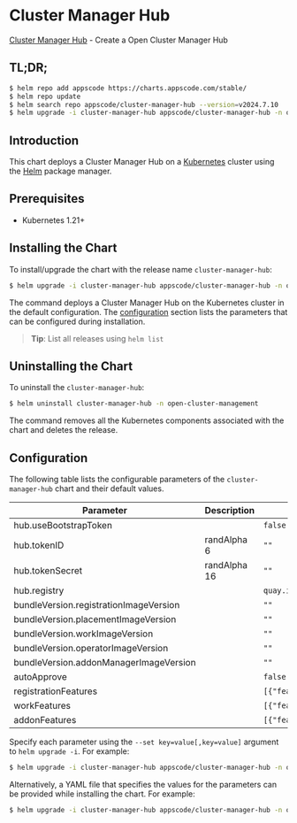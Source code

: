# Cluster Manager Hub

[Cluster Manager Hub](https://github.com/kluster-manager/installer) - Create a Open Cluster Manager Hub

## TL;DR;

```bash
$ helm repo add appscode https://charts.appscode.com/stable/
$ helm repo update
$ helm search repo appscode/cluster-manager-hub --version=v2024.7.10
$ helm upgrade -i cluster-manager-hub appscode/cluster-manager-hub -n open-cluster-management --create-namespace --version=v2024.7.10
```

## Introduction

This chart deploys a Cluster Manager Hub on a [Kubernetes](http://kubernetes.io) cluster using the [Helm](https://helm.sh) package manager.

## Prerequisites

- Kubernetes 1.21+

## Installing the Chart

To install/upgrade the chart with the release name `cluster-manager-hub`:

```bash
$ helm upgrade -i cluster-manager-hub appscode/cluster-manager-hub -n open-cluster-management --create-namespace --version=v2024.7.10
```

The command deploys a Cluster Manager Hub on the Kubernetes cluster in the default configuration. The [configuration](#configuration) section lists the parameters that can be configured during installation.

> **Tip**: List all releases using `helm list`

## Uninstalling the Chart

To uninstall the `cluster-manager-hub`:

```bash
$ helm uninstall cluster-manager-hub -n open-cluster-management
```

The command removes all the Kubernetes components associated with the chart and deletes the release.

## Configuration

The following table lists the configurable parameters of the `cluster-manager-hub` chart and their default values.

|               Parameter                | Description  |                               Default                               |
|----------------------------------------|--------------|---------------------------------------------------------------------|
| hub.useBootstrapToken                  |              | <code>false</code>                                                  |
| hub.tokenID                            | randAlpha 6  | <code>""</code>                                                     |
| hub.tokenSecret                        | randAlpha 16 | <code>""</code>                                                     |
| hub.registry                           |              | <code>quay.io/open-cluster-management</code>                        |
| bundleVersion.registrationImageVersion |              | <code>""</code>                                                     |
| bundleVersion.placementImageVersion    |              | <code>""</code>                                                     |
| bundleVersion.workImageVersion         |              | <code>""</code>                                                     |
| bundleVersion.operatorImageVersion     |              | <code>""</code>                                                     |
| bundleVersion.addonManagerImageVersion |              | <code>""</code>                                                     |
| autoApprove                            |              | <code>false</code>                                                  |
| registrationFeatures                   |              | <code>[{"feature":"DefaultClusterSet","mode":"Enable"}]</code>      |
| workFeatures                           |              | <code>[{"feature":"ManifestWorkReplicaSet","mode":"Enable"}]</code> |
| addonFeatures                          |              | <code>[{"feature":"AddonManagement","mode":"Enable"}]</code>        |


Specify each parameter using the `--set key=value[,key=value]` argument to `helm upgrade -i`. For example:

```bash
$ helm upgrade -i cluster-manager-hub appscode/cluster-manager-hub -n open-cluster-management --create-namespace --version=v2024.7.10 --set hub.registry=quay.io/open-cluster-management
```

Alternatively, a YAML file that specifies the values for the parameters can be provided while
installing the chart. For example:

```bash
$ helm upgrade -i cluster-manager-hub appscode/cluster-manager-hub -n open-cluster-management --create-namespace --version=v2024.7.10 --values values.yaml
```
